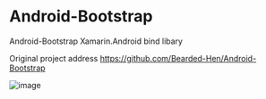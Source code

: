﻿# Android-Bootstrap
Android-Bootstrap Xamarin.Android bind libary

Original project address https://github.com/Bearded-Hen/Android-Bootstrap

![image](https://github.com/code-jar/Android-Bootstrap/blob/master/screenshot/1.png=200x)
